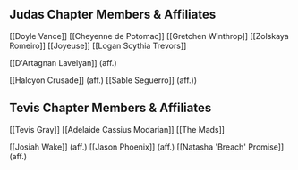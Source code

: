 ## Judas Chapter Members & Affiliates
[[Doyle Vance]]
[[Cheyenne de Potomac]]
[[Gretchen Winthrop]]
[[Zolskaya Romeiro]]
[[Joyeuse]]
[[Logan Scythia Trevors]]

[[D'Artagnan Lavelyan]] (aff.)

[[Halcyon Crusade]] (aff.)
[[Sable Seguerro]] (aff.))


## Tevis Chapter Members & Affiliates

[[Tevis Gray]]
[[Adelaide Cassius Modarian]]
[[The Mads]]

[[Josiah Wake]] (aff.)
[[Jason Phoenix]] (aff.)
[[Natasha 'Breach' Promise]] (aff.)